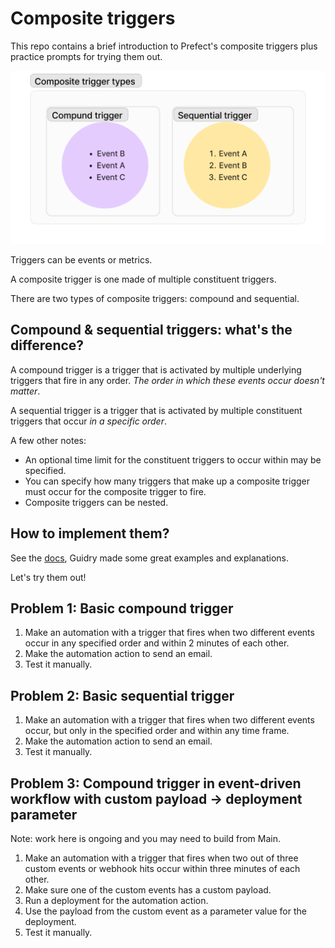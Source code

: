 # Composite triggers

This repo contains a brief introduction to Prefect's composite triggers plus practice prompts for trying them out.

![trigger diagram](./trigger.png)

Triggers can be events or metrics.

A composite trigger is one made of multiple constituent triggers.

There are two types of composite triggers: compound and sequential.

## Compound & sequential triggers: what's the difference?

A compound trigger is a trigger that is activated by multiple underlying triggers that fire in any order. 
*The order in which these events occur doesn't matter*.

A sequential trigger is a trigger that is activated by multiple constituent triggers that occur *in a specific order*. 

A few other notes:

- An optional time limit for the constituent triggers to occur within may be specified.
- You can specify how many triggers that make up a composite trigger must occur for the composite trigger to fire. 
- Composite triggers can be nested.

## How to implement them?

See the [docs](https://docs.prefect.io/latest/concepts/automations), Guidry made some great examples and explanations.

Let's try them out! 

## Problem 1: Basic compound trigger

1. Make an automation with a trigger that fires when two different events occur in any specified order and within 2 minutes of each other.
1. Make the automation action to send an email.
1. Test it manually.

## Problem 2: Basic sequential trigger

1. Make an automation with a trigger that fires when two different events occur, but only in the specified order and within any time frame.
1. Make the automation action to send an email.
1. Test it manually.

## Problem 3: Compound trigger in event-driven workflow with custom payload -> deployment parameter

Note: work here is ongoing and you may need to build from Main.

1. Make an automation with a trigger that fires when two out of three custom events or webhook hits occur within three minutes of each other.
1. Make sure one of the custom events has a custom payload.
1. Run a deployment for the automation action.
1. Use the payload from the custom event as a parameter value for the deployment.
1. Test it manually.
